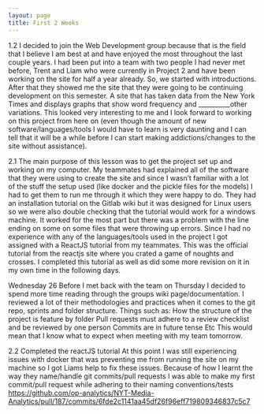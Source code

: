 ```yaml
---
layout: page
title: First 2 Weeks
---
```


1.2
I decided to join the Web Development group because that is the field that I believe I am best at and have enjoyed the most throughout the last couple years. I had been put into a team with two people I had never met before, Trent and Liam who were currently in Project 2 and have been working on the site for half a year already. So, we started with introductions.
After that they showed me the site that they were going to be continuing development on this semester. A site that has taken data from the New York Times and displays graphs that show word frequency and __________other variations. This looked very interesting to me and I look forward to working on this project from here on (even though the amount of new software/languages/tools I would have to learn is very daunting and I can tell that it will be a while before I can start making addictions/changes to the site without assistance).

2.1
The main purpose of this lesson was to get the project set up and working on my computer. My teammates had explained all of the software that they were using to create the site and since I wasn’t familiar with a lot of the stuff the setup used (like docker and the pickle files for the models) I had to get them to run me through it which they were happy to do. They had an installation tutorial on the Gitlab wiki but it was designed for Linux users so we were also double checking that the tutorial would work for a windows machine. It worked for the most part but there was a problem with the line ending on some on some files that were throwing up errors.
Since I had no experience with any of the languages/tools used in the project I got assigned with a ReactJS tutorial from my teammates. This was the official tutorial from the reactjs site where you crated a game of noughts and crosses. I completed this tutorial as well as did some more revision on it in my own time in the following days.

Wednesday 26
Before I met back with the team on Thursday I decided to spend more time reading through the groups wiki page/documentation. I reviewed a lot of their methodologies and practices when it comes to the git repo, sprints and folder structure. Things such as:
How the structure of the project is feature by folder
Pull requests must adhere to a review checklist and be reviewed by one person
Commits are in future tense 
Etc
This would mean that I know what to expect when meeting with my team tomorrow. 

2.2 
Completed the reactJS tutorial
At this point I was still experiencing issues with docker that was preventing me from running the site on my machine so I got Liams help to fix these issues. Because of how I learnt the way they name/handle git commits/pull requests I was able to make my first commit/pull request while adhering to their naming conventions/tests
https://github.com/op-analytics/NYT-Media-Analytics/pull/187/commits/6fde2c1141aa45df26f96eff719809346837c5c7
